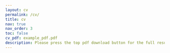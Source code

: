 ```yaml
---
layout: cv
permalink: /cv/
title: cv
nav: true
nav_order: 3
toc: false 
cv_pdf: example_pdf.pdf
description: Please press the top pdf download button for the full resume.
---
```

